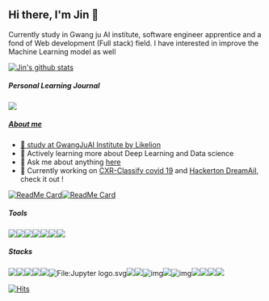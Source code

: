 ##  Hi there, I'm Jin 👋

 Currently study in Gwang ju AI institute, software engineer apprentice and a fond of Web development (Full stack) field. I have interested in improve the Machine Learning model as well

[![Jin's github stats](https://github-readme-stats.vercel.app/api?username=kimjinhyuk&show_icons=true)](https://github.com/gyoogle/github-readme-stats)

#####  Personal Learning Journal

<p align="left">
  <a href="https://blog.jinhyuk.kim/"><img src="https://img.shields.io/badge/My%20blog-blog.jinhyuk.kim-red?style=for-the-badge&logo=github"/>
</p>


##### About me

- 🏫 study at [GwangJuAI Institute by Likelion](http://http://ai.gitct.kr/)
- 🌱 Actively learning more about Deep Learning and Data science
- 💬 Ask me about anything [here](https://github.com/kimjinhyuk/kimjinhyuk/issues)
- 🔭 Currently working on [CXR-Classify covid 19](https://github.com/Lagom92/CXR_AI) and [Hackerton DreamAiI](https://github.com/Lagom92/DreamAi), check it out !

[![ReadMe Card](https://github-readme-stats.vercel.app/api/pin/?username=Lagom92&repo=CXR_AI)](https://github.com/Lagom92/CXR_AI)[![ReadMe Card](https://github-readme-stats.vercel.app/api/pin/?username=Lagom92&repo=DreamAi)](https://github.com/Lagom92/DreamAi)

##### Tools

<img src="https://img.shields.io/badge/VSCODE-purple?style=for-the-badgee&logo=visual-studio-code"/><img src="https://img.shields.io/badge/PyCharm-gray?style=flat-square&logo=pycharm"/><img src="https://img.shields.io/badge/Rstudio-gray?style=flat-square&logo=rstudio"/><img src="https://img.shields.io/badge/Slack-black?style=flat-square&logo=slack"/><img src="https://img.shields.io/badge/Trello-blue?style=flat-square&logo=trello"/><img src="https://img.shields.io/badge/Notion-black?style=flat-square&logo=notion"/><img src="https://img.shields.io/badge/Prezi-9cf?style=flat-square&logo=prezi"/>

##### Stacks

<img src="https://img.icons8.com/color/48/000000/css3.png"/><img src="https://img.icons8.com/color/48/000000/html-5.png"/><img src="https://img.icons8.com/color/48/000000/javascript.png"/><img src="https://img.icons8.com/doodle/48/000000/r.png"/><img src="https://img.icons8.com/color/48/000000/python.png"/>![File:Jupyter logo.svg](https://upload.wikimedia.org/wikipedia/commons/thumb/3/38/Jupyter_logo.svg/44px-Jupyter_logo.svg.png)<img src="https://img.icons8.com/color/48/000000/linux.png"/><img src="https://img.icons8.com/color/48/000000/nginx.png"/>![img](https://camo.githubusercontent.com/bc5ec17fcb07fe0e839dd14b7d68b1f110ecf544/68747470733a2f2f696d672e69636f6e73382e636f6d2f636f6c6f722f34382f3030303030302f706f73746772656573716c2e706e67)![](https://camo.githubusercontent.com/6c0f62651e3946c21d85fbdbc1a351107800ef37/68747470733a2f2f696d672e69636f6e73382e636f6d2f636f6c6f722f34382f3030303030302f646f636b65722e706e67)![img](https://camo.githubusercontent.com/15907ab8230cc36f3f3cf3dfefda54f0b747265c/68747470733a2f2f696d672e69636f6e73382e636f6d2f636f6c6f722f35302f3030303030302f6b756265726e657465732e706e67)<img src="https://img.icons8.com/color/48/000000/amazon-web-services.png"/><img src="https://img.icons8.com/color/48/000000/react-native.png"/><img src="https://img.icons8.com/color/48/000000/tensorflow.png"/><img src="https://img.icons8.com/color/48/000000/django.png"/>

[![Hits](https://hits.seeyoufarm.com/api/count/incr/badge.svg?url=https%3A%2F%2Fgithub.com%2Fkimjinhyuk%2Fhit-counter&count_bg=%2379C83D&title_bg=%23555555&icon=&icon_color=%23E7E7E7&title=hits&edge_flat=false)](https://github.com/kimjinhyuk/kimjinhyuk)
